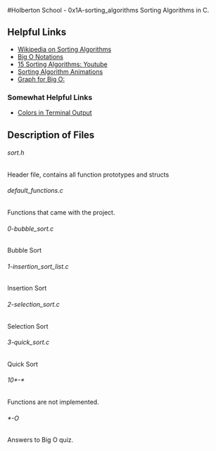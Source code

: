 #Holberton School - 0x1A-sorting_algorithms
Sorting Algorithms in C.

## Helpful Links
* [Wikipedia on Sorting Algorithms](https://en.wikipedia.org/wiki/Sorting_algorithm)
* [Big O Notations](https://www.google.com/search?q=big+o+notation)
* [15 Sorting Algorithms: Youtube](https://www.youtube.com/watch?v=kPRA0W1kECg)
* [Sorting Algorithm Animations](https://www.toptal.com/developers/sorting-algorithms)
* [Graph for Big O:](https://www.desmos.com/calculator)

### Somewhat Helpful Links
* [Colors in Terminal Output](http://stackoverflow.com/questions/3219393/stdlib-and-colored-output-in-c#answer-3219471)

## Description of Files
<h6>sort.h</h6>
Header file, contains all function prototypes and structs

<h6>default_functions.c</h6>
Functions that came with the project.

<h6>0-bubble_sort.c</h6>
Bubble Sort

<h6>1-insertion_sort_list.c</h6>
Insertion Sort

<h6>2-selection_sort.c</h6>
Selection Sort

<h6>3-quick_sort.c</h6>
Quick Sort <not implemented>

<h6>10*-*</h6>
Functions are not implemented.

<h6>*-O</h6>
Answers to Big O quiz.
